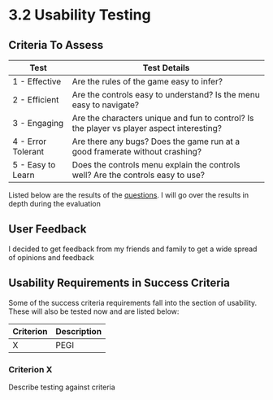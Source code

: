 # 3.2 Usability Testing

## Criteria To Assess

| Test               | Test Details                                                                              |
| ------------------ | ----------------------------------------------------------------------------------------- |
| 1 - Effective      | Are the rules of the game easy to infer?                                                  |
| 2 - Efficient      | Are the controls easy to understand? Is the menu easy to navigate?                        |
| 3 - Engaging       | Are the characters unique and fun to control? Is the player vs player aspect interesting? |
| 4 - Error Tolerant | Are there any bugs? Does the game run at a good framerate without crashing?               |
| 5 - Easy to Learn  | Does the controls menu explain the controls well? Are the controls easy to use?           |

Listed below are the results of the [questions](https://docs.google.com/forms/d/1jMLAYh6TSQSLULqdCOt8r67Vs1lns-aoPoWndydsiGI/edit?usp=forms\_home\&ths=true). I will go over the results in depth during the evaluation

## User Feedback

I decided to get feedback from my friends and family to get a wide spread of opinions and feedback

## Usability Requirements in Success Criteria

Some of the success criteria requirements fall into the section of usability. These will also be tested now and are listed below:

| Criterion | Description |
| --------- | ----------- |
| X         | PEGI        |

### Criterion X

Describe testing against criteria
